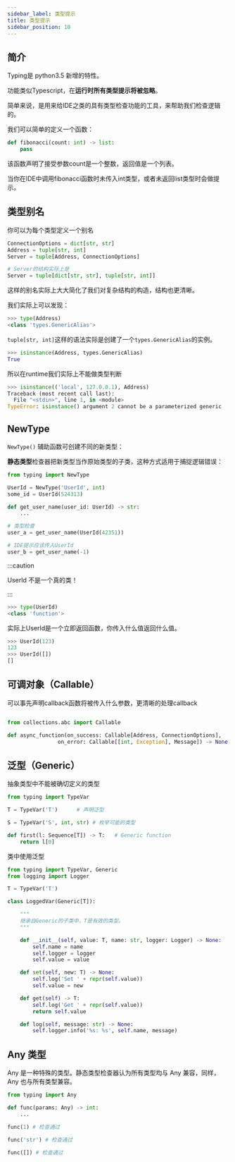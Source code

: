 ```yaml
---
sidebar_label: 类型提示
title: 类型提示
sidebar_position: 10
---
```


## 简介

Typing是 python3.5 新增的特性。

功能类似Typescript，在**运行时所有类型提示将被忽略**。

简单来说，是用来给IDE之类的具有类型检查功能的工具，来帮助我们检查逻辑的。

我们可以简单的定义一个函数：

```python
def fibonacci(count: int) -> list:
    pass
```

该函数声明了接受参数count是一个整数，返回值是一个列表。

当你在IDE中调用fibonacci函数时未传入int类型，或者未返回list类型时会做提示。


## 类型别名

你可以为每个类型定义一个别名

```python
ConnectionOptions = dict[str, str]
Address = tuple[str, int]
Server = tuple[Address, ConnectionOptions]

# Server的结构实际上是
Server = tuple[dict[str, str], tuple[str, int]]
```

这样的别名实际上大大简化了我们对复杂结构的构造，结构也更清晰。

我们实际上可以发现：

```python {2}
>>> type(Address)
<class 'types.GenericAlias'>
```

`tuple[str, int]`这样的语法实际是创建了一个`types.GenericAlias`的实例。

```python {2}
>>> isinstance(Address, types.GenericAlias)
True
```

所以在runtime我们实际上不能做类型判断

```python
>>> isinstance(('local', 127.0.0.1), Address)
Traceback (most recent call last):
  File "<stdin>", line 1, in <module>
TypeError: isinstance() argument 2 cannot be a parameterized generic
```

## NewType

`NewType()` 辅助函数可创建不同的新类型：

**静态类型**检查器把新类型当作原始类型的子类，这种方式适用于捕捉逻辑错误：

```python
from typing import NewType

UserId = NewType('UserId', int)
some_id = UserId(524313)

def get_user_name(user_id: UserId) -> str:
    ...

# 类型检查
user_a = get_user_name(UserId(42351))

# IDE提示应该传入UserId
user_b = get_user_name(-1)
```

:::caution

UserId 不是一个真的类！

:::

```python
>>> type(UserId)
<class 'function'>
```

实际上UserId是一个立即返回函数，你传入什么值返回什么值。

```python
>>> UserId(123)
123
>>> UserId([])
[]
```

## 可调对象（Callable）

可以事先声明callback函数将被传入什么参数，更清晰的处理callback

```python

from collections.abc import Callable

def async_function(on_success: Callable[Address, ConnectionOptions],
                on_error: Callable[[int, Exception], Message]) -> None:
```

## 泛型（Generic）

抽象类型中不能被确切定义的类型

```python
from typing import TypeVar

T = TypeVar('T')      # 声明泛型

S = TypeVar('S', int, str) # 枚举可能的类型

def first(l: Sequence[T]) -> T:   # Generic function
    return l[0]
```

类中使用泛型

```python
from typing import TypeVar, Generic
from logging import Logger

T = TypeVar('T')

class LoggedVar(Generic[T]):

    """
    继承自Generic的子类中，T是有效的类型。
    """

    def __init__(self, value: T, name: str, logger: Logger) -> None:
        self.name = name
        self.logger = logger
        self.value = value

    def set(self, new: T) -> None:
        self.log('Set ' + repr(self.value))
        self.value = new

    def get(self) -> T:
        self.log('Get ' + repr(self.value))
        return self.value

    def log(self, message: str) -> None:
        self.logger.info('%s: %s', self.name, message)

```

## Any 类型

Any 是一种特殊的类型。静态类型检查器认为所有类型均与 Any 兼容，同样，Any 也与所有类型兼容。

```python
from typing import Any

def func(params: Any) -> int:
    ...

func(1) # 检查通过

func('str') # 检查通过

func([]) # 检查通过
```


